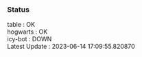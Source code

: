 ### Status


table : OK  
hogwarts : OK  
icy-bot : DOWN  
Latest Update : 2023-06-14 17:09:55.820870
